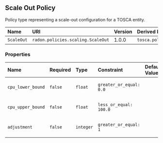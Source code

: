 ## Scale Out Policy

Policy type representing a scale-out configuration for a TOSCA entity.

| Name | URI | Version | Derived From |
|:---- |:--- |:------- |:------------ |
| `ScaleOut` | `radon.policies.scaling.ScaleOut` | 1.0.0 | `tosca.policies.Scaling` |

### Properties

| Name | Required | Type | Constraint | Default Value | Description |
|:---- |:-------- |:---- |:---------- |:------------- |:----------- |
| `cpu_lower_bound` | `false` | `float` | `greater_or_equal: 0.0` |   | The lower bound for the CPU |
| `cpu_upper_bound` | `false` | `float` | `less_or_equal: 100.0` |   | The upper bound for the CPU |
| `adjustment` | `false` | `integer` | `greater_or_equal: 1` |   | The amount by which to scale |
